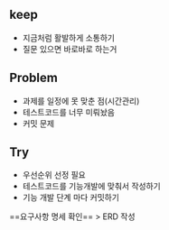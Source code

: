 ## keep
- 지금처럼 활발하게 소통하기
- 질문 있으면 바로바로 하는거


## Problem
- 과제를 일정에 못 맞춘 점(시간관리)
- 테스트코드를 너무 미뤄놨음
- 커밋 문제

## Try
- 우선순위 선정 필요
- 테스트코드를 기능개발에 맞춰서 작성하기
- 기능 개발 단계 마다 커밋하기 












==요구사항 명세 확인== > ERD 작성




